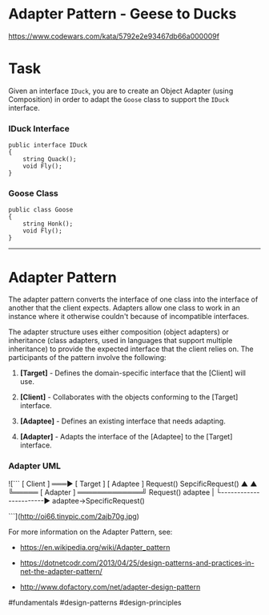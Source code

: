 # Adapter Pattern - Geese to Ducks

https://www.codewars.com/kata/5792e2e93467db66a000009f

# Task

Given an interface `IDuck`, you are to create an Object Adapter (using Composition) in order to adapt the `Goose` class to support the `IDuck` interface.

### IDuck Interface

```
public interface IDuck
{
    string Quack();
    void Fly();
}
```

### Goose Class

```
public class Goose
{
    string Honk();
    void Fly();
}
```

--------------------------------------------------

# Adapter Pattern

The adapter pattern converts the interface of one class into the interface of another that the client expects. Adapters allow one class to work in an instance where it otherwise couldn't because of incompatible interfaces.

The adapter structure uses either composition (object adapters) or inheritance (class adapters, used in languages that support multiple inheritance) to provide the expected interface that the client relies on. The participants of the pattern involve the following:

1. __[Target]__ - Defines the domain-specific interface that the [Client] will use.

2. __[Client]__ - Collaborates with the objects conforming to the [Target] interface.

3. __[Adaptee]__ - Defines an existing interface that needs adapting.

4. __[Adapter]__ - Adapts the interface of the [Adaptee] to the [Target] interface.

### Adapter UML

![\`\`\` [ Client ] ═══► [ Target ] [ Adaptee ] Request() SepcificRequest() ▲ ▲ ╚═════ [ Adapter ] ═════════════╝ Request() adaptee | └-----------------------► adaptee->SpecificRequest()

\`\`\`](http://oi66.tinypic.com/2ajb70g.jpg)

For more information on the Adapter Pattern, see:

- https://en.wikipedia.org/wiki/Adapter_pattern

- https://dotnetcodr.com/2013/04/25/design-patterns-and-practices-in-net-the-adapter-pattern/

- http://www.dofactory.com/net/adapter-design-pattern

#fundamentals #design-patterns #design-principles
